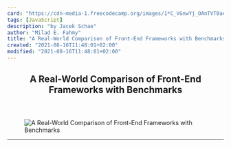 ```yaml
---
card: "https://cdn-media-1.freecodecamp.org/images/1*C_VGnwYj_OAnTVT0ae7KQQ.png"
tags: [JavaScript]
description: "by Jacek Schae"
author: "Milad E. Fahmy"
title: "A Real-World Comparison of Front-End Frameworks with Benchmarks"
created: "2021-08-16T11:48:01+02:00"
modified: "2021-08-16T11:48:01+02:00"
---
```

<div class="site-wrapper">
<main id="site-main" class="site-main outer">
<div class="inner">
<article class="post-full post tag-javascript tag-front-end-development tag-web-development tag-tech tag-technology ">
<header class="post-full-header">
<h1 class="post-full-title">A Real-World Comparison of Front-End Frameworks with Benchmarks</h1>
</header>
<figure class="post-full-image">
<picture>
<source media="(max-width: 700px)" sizes="1px" srcset="data:image/gif;base64,R0lGODlhAQABAIAAAAAAAP///yH5BAEAAAAALAAAAAABAAEAAAIBRAA7 1w">
<source media="(min-width: 701px)" sizes="(max-width: 800px) 400px,
(max-width: 1170px) 700px,
1400px" srcset="https://cdn-media-1.freecodecamp.org/images/1*C_VGnwYj_OAnTVT0ae7KQQ.png 300w,
https://cdn-media-1.freecodecamp.org/images/1*C_VGnwYj_OAnTVT0ae7KQQ.png 600w,
https://cdn-media-1.freecodecamp.org/images/1*C_VGnwYj_OAnTVT0ae7KQQ.png 1000w,
https://cdn-media-1.freecodecamp.org/images/1*C_VGnwYj_OAnTVT0ae7KQQ.png 2000w">
<img onerror="this.style.display='none'" src="https://cdn-media-1.freecodecamp.org/images/1*C_VGnwYj_OAnTVT0ae7KQQ.png" alt="A Real-World Comparison of Front-End Frameworks with Benchmarks">
</picture>
</figure>
<section class="post-full-content">
<div class="post-content medium-migrated-article">
</div>
<hr>
</section>
</article>
</div>
</main>
</div>
<!-- Google Tag Manager (noscript) -->
<!-- End Google Tag Manager (noscript) -->

